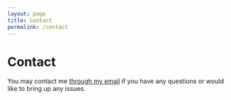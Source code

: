 ```yaml
---
layout: page
title: Contact
permalink: /contact
---
```


# Contact

You may contact me [through my email](mailto:l.vasylguraljr@gmail.com) if you have any questions or would like to bring up any issues.

